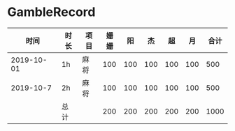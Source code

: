 # GambleRecord
时间 | 时长 | 项目 | 姗姗 | 阳 | 杰 | 超 | 月 | 合计
---- | --- | --- | --- | --- | --- | --- | --- | ---
2019-10-01 | 1h | 麻将 | 100 | 100 | 100 | 100 | 100 | 500
2019-10-7 | 2h | 麻将 | 100 | 100 | 100 | 100 | 100 | 500
 |  | 总计 | | 200 | 200 | 200 | 200 | 200 | 1000
